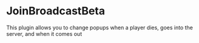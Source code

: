 # JoinBroadcastBeta
This plugin allows you to change popups when a player dies, goes into the server, and when it comes out
